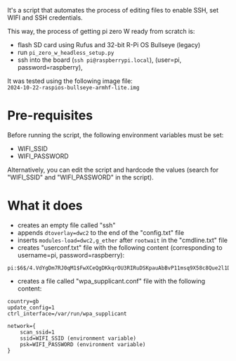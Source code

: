 
It's a script that automates the process of editing files to enable SSH, set WIFI and SSH credentials.

This way, the process of getting pi zero W ready from scratch is:
* flash SD card using Rufus and 32-bit R-Pi OS Bullseye (legacy)  
* run `pi_zero_w_headless_setup.py`  
* ssh into the board (`ssh pi@raspberrypi.local`), (user=pi, password=raspberry),   

It was tested using the following image file:  
`2024-10-22-raspios-bullseye-armhf-lite.img`

# Pre-requisites
Before running the script, the following environment variables must be set:
* WIFI_SSID   
* WIFI_PASSWORD  

Alternatively, you can edit the script and hardcode the values (search for "WIFI_SSID" and "WIFI_PASSWORD" in the script).

# What it does
* creates an empty file called "ssh"  
* appends `dtoverlay=dwc2` to the end of the "config.txt" file  
* inserts `modules-load=dwc2,g_ether` after `rootwait` in the "cmdline.txt" file  
* creates "userconf.txt" file with the following content (corresponding to username=pi, password=raspberry):  
```
pi:$6$/4.VdYgDm7RJ0qM1$FwXCeQgDKkqrOU3RIRuDSKpauAbBvP11msq9X58c8Que2l1Dwq3vdJMgiZlQSbEXGaY5esVHGBNbCxKLVNqZW1
```
* creates a file called "wpa_supplicant.conf" file with the following content:  
```
country=gb
update_config=1
ctrl_interface=/var/run/wpa_supplicant

network={
    scan_ssid=1
    ssid=WIFI_SSID (environment variable)
    psk=WIFI_PASSWORD (environment variable)
}
```

